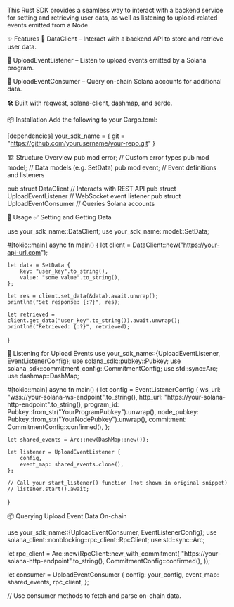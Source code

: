 This Rust SDK provides a seamless way to interact with a backend service for setting and retrieving user data, as well as listening to upload-related events emitted from a Node.

✨ Features
🧠 DataClient – Interact with a backend API to store and retrieve user data.

📡 UploadEventListener – Listen to upload events emitted by a Solana program.

🧾 UploadEventConsumer – Query on-chain Solana accounts for additional data.

🛠️ Built with reqwest, solana-client, dashmap, and serde.

📦 Installation
Add the following to your Cargo.toml:

[dependencies]
your_sdk_name = { git = "https://github.com/yourusername/your-repo.git" }


🏗️ Structure Overview
pub mod error;   // Custom error types
pub mod model;   // Data models (e.g. SetData)
pub mod event;   // Event definitions and listeners

pub struct DataClient      // Interacts with REST API
pub struct UploadEventListener   // WebSocket event listener
pub struct UploadEventConsumer   // Queries Solana accounts

🚀 Usage
✅ Setting and Getting Data

use your_sdk_name::DataClient;
use your_sdk_name::model::SetData;

#[tokio::main]
async fn main() {
    let client = DataClient::new("https://your-api-url.com");

    let data = SetData {
        key: "user_key".to_string(),
        value: "some value".to_string(),
    };

    let res = client.set_data(&data).await.unwrap();
    println!("Set response: {:?}", res);

    let retrieved = client.get_data("user_key".to_string()).await.unwrap();
    println!("Retrieved: {:?}", retrieved);
}


📡 Listening for Upload Events
use your_sdk_name::{UploadEventListener, EventListenerConfig};
use solana_sdk::pubkey::Pubkey;
use solana_sdk::commitment_config::CommitmentConfig;
use std::sync::Arc;
use dashmap::DashMap;

#[tokio::main]
async fn main() {
    let config = EventListenerConfig {
        ws_url: "wss://your-solana-ws-endpoint".to_string(),
        http_url: "https://your-solana-http-endpoint".to_string(),
        program_id: Pubkey::from_str("YourProgramPubkey").unwrap(),
        node_pubkey: Pubkey::from_str("YourNodePubkey").unwrap(),
        commitment: CommitmentConfig::confirmed(),
    };

    let shared_events = Arc::new(DashMap::new());

    let listener = UploadEventListener {
        config,
        event_map: shared_events.clone(),
    };

    // Call your start_listener() function (not shown in original snippet)
    // listener.start().await;
}

📦 Querying Upload Event Data On-chain

use your_sdk_name::{UploadEventConsumer, EventListenerConfig};
use solana_client::nonblocking::rpc_client::RpcClient;
use std::sync::Arc;

let rpc_client = Arc::new(RpcClient::new_with_commitment(
    "https://your-solana-http-endpoint".to_string(),
    CommitmentConfig::confirmed(),
));

let consumer = UploadEventConsumer {
    config: your_config,
    event_map: shared_events,
    rpc_client,
};

// Use consumer methods to fetch and parse on-chain data.

